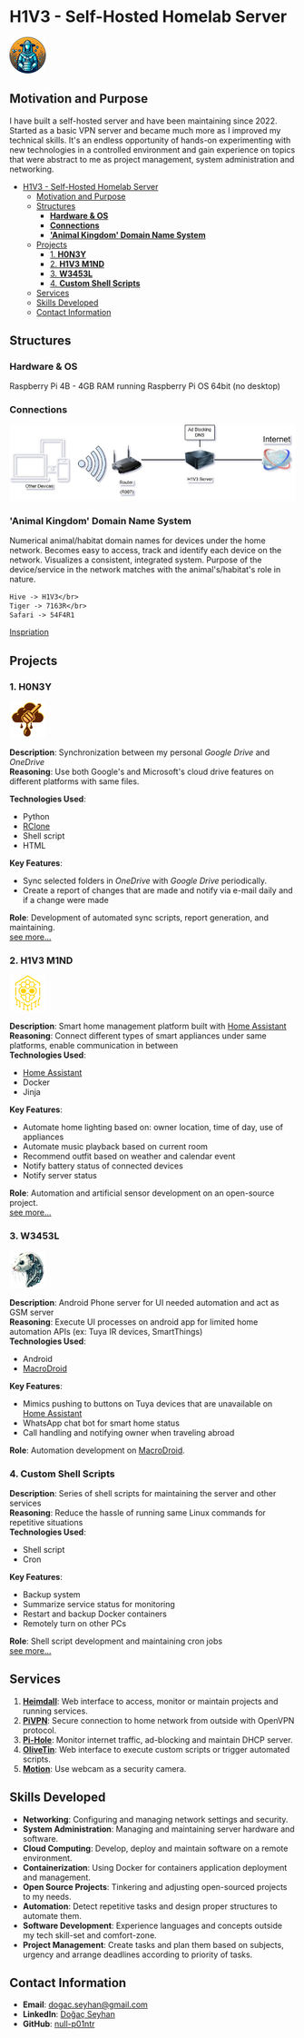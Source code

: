 # H1V3 - Self-Hosted Homelab Server

![alt text](img/icons/b33k33p3r_64x64.png)

## Motivation and Purpose

I have built a self-hosted server and have been maintaining since 2022. Started as a basic VPN server and became much more as I improved my technical skills. It's an endless opportunity of hands-on experimenting with new technologies in a controlled environment and gain experience on topics that were abstract to me as project management, system administration and networking.

- [H1V3 - Self-Hosted Homelab Server](#h1v3---self-hosted-homelab-server)
	- [Motivation and Purpose](#motivation-and-purpose)
	- [Structures](#structures)
		- [**Hardware \& OS**](#hardware--os)
		- [**Connections**](#connections)
		- [**'Animal Kingdom' Domain Name System**](#animal-kingdom-domain-name-system)
	- [Projects](#projects)
		- [1. **H0N3Y**](#1-h0n3y)
		- [2. **H1V3 M1ND**](#2-h1v3-m1nd)
		- [3. **W3453L**](#3-w3453l)
		- [4. **Custom Shell Scripts**](#4-custom-shell-scripts)
	- [Services](#services)
	- [Skills Developed](#skills-developed)
	- [Contact Information](#contact-information)

## Structures

### **Hardware & OS**

Raspberry Pi 4B - 4GB RAM running Raspberry Pi OS 64bit (no desktop)

### **Connections**

![alt text](img/icons/H1V3-Connection.jpg)

### **'Animal Kingdom' Domain Name System**

Numerical animal/habitat domain names for devices under the home network. Becomes easy to access, track and identify each device on the network. Visualizes a consistent, integrated system. Purpose of the device/service in the network matches with the animal's/habitat's role in nature.

	Hive -> H1V3</br>
	Tiger -> 7163R</br>
	Safari -> 54F4R1

[Inspriation](https://www.sciencealert.com/your-ability-to-read-this-message-really-does-reveal-something-incredible-about-the-mind)

## Projects

### 1. **H0N3Y**

[![alt text](img/icons/h0n3y_64x64.png)](projects/H0N3Y.md)

**Description**: Synchronization between my personal *Google Drive* and *OneDrive*</br>
**Reasoning**: Use both Google's and Microsoft's cloud drive features on different platforms with same files.</br>

**Technologies Used**:

- Python
- [RClone](https://rclone.org/)
- Shell script
- HTML

**Key Features**:

- Sync selected folders in *OneDrive* with *Google Drive* periodically.
- Create a report of changes that are made and notify via e-mail daily and if a change were made

**Role**: Development of automated sync scripts, report generation, and maintaining.</br>
[see more...](projects/H0N3Y.md)

### 2. **H1V3 M1ND**

[![alt text](img/icons/h1v3-m1nd_64x64.png)](projects/H1V3_M1ND.md)

**Description**: Smart home management platform built with [Home Assistant](https://www.home-assistant.io/) </br>
**Reasoning**: Connect different types of smart appliances under same platforms, enable communication in between </br>
**Technologies Used**:

- [Home Assistant](https://www.home-assistant.io/)
- Docker
- Jinja

**Key Features**:

- Automate home lighting based on: owner location, time of day, use of appliances
- Automate music playback based on current room
- Recommend outfit based on weather and calendar event
- Notify battery status of connected devices
- Notify server status

**Role**: Automation and artificial sensor development on an open-source project.</br>
[see more...](projects/H1V3_M1ND.md)

### 3. **W3453L**

![alt text](img/icons/w3453l_64x64.png)

**Description**: Android Phone server for UI needed automation and act as GSM server</br>
**Reasoning**: Execute UI processes on android app for limited home automation APIs (ex: Tuya IR devices, SmartThings)</br>
**Technologies Used**:

- Android
- [MacroDroid](https://www.macrodroid.com/)

**Key Features**:

- Mimics pushing to buttons on Tuya devices that are unavailable on [Home Assistant](https://www.home-assistant.io/)
- WhatsApp chat bot for smart home status
- Call handling and notifying owner when traveling abroad

**Role**: Automation development on [MacroDroid](https://www.macrodroid.com/).

### 4. **Custom Shell Scripts**

**Description**: Series of shell scripts for maintaining the server and other services</br>
**Reasoning**: Reduce the hassle of running same Linux commands for repetitive situations</br>
**Technologies Used**:

- Shell script
- Cron

**Key Features**:

- Backup system
- Summarize service status for monitoring
- Restart and backup Docker containers
- Remotely turn on other PCs

**Role**: Shell script development and maintaining cron jobs</br>
[see more...](projects/Scripts.md)

## Services

1. **[Heimdall](https://heimdall.site/)**: Web interface to access, monitor or maintain projects and running services.
2. **[PiVPN](https://www.pivpn.io/)**: Secure connection to home network from outside with OpenVPN protocol.
3. **[Pi-Hole](https://pi-hole.net)**: Monitor internet traffic, ad-blocking and maintain DHCP server.
4. **[OliveTin](https://www.olivetin.app/)**: Web interface to execute custom scripts or trigger automated scripts.
5. **[Motion](https://motion-project.github.io/)**: Use webcam as a security camera.

## Skills Developed

- **Networking**: Configuring and managing network settings and security.
- **System Administration**: Managing and maintaining server hardware and software.
- **Cloud Computing**: Develop, deploy and maintain software on a remote environment.
- **Containerization**: Using Docker for containers application deployment and management.
- **Open Source Projects**: Tinkering and adjusting open-sourced projects to my needs.
- **Automation**: Detect repetitive tasks and design proper structures to automate them.
- **Software Development**: Experience languages and concepts outside my tech skill-set and comfort-zone.
- **Project Management**: Create tasks and plan them based on subjects, urgency and arrange deadlines according to priority of tasks.

## Contact Information

- **Email**: <dogac.seyhan@gmail.com>
- **LinkedIn**: [Doğaç Seyhan](https://www.linkedin.com/in/dogac-seyhan)
- **GitHub**: [null-p01ntr](https://github.com/null-p01ntr)


